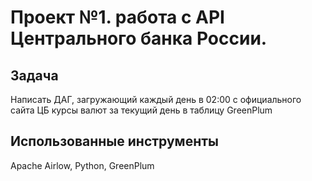 # Проект №1. работа с API Центрального банка России.
## Задача
Написать ДАГ, загружающий каждый день в 02:00 с официального сайта ЦБ курсы валют за текущий день в таблицу GreenPlum
## Использованные инструменты
Apache Airlow, Python, GreenPlum

